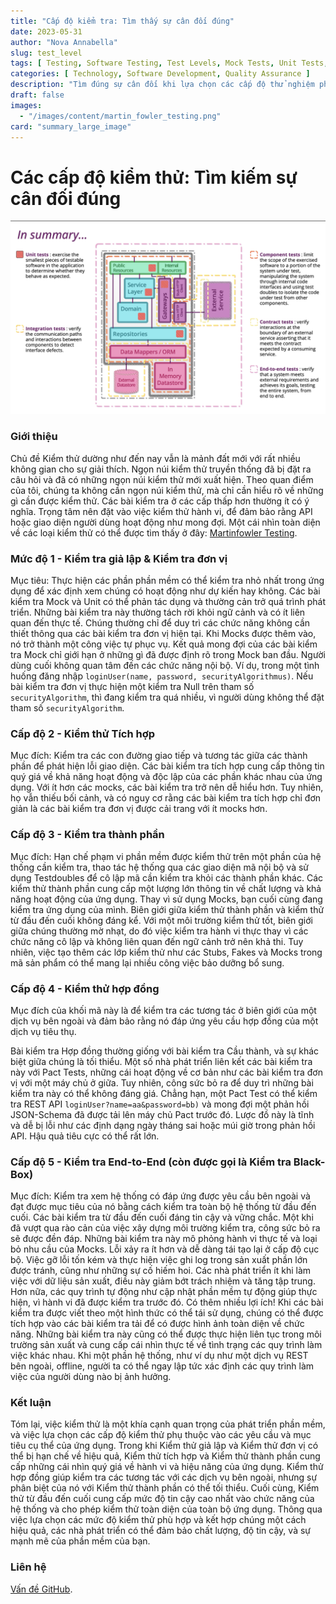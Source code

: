 ```yaml
---
title: "Cấp độ kiểm tra: Tìm thấy sự cân đối đúng"
date: 2023-05-31
author: "Nova Annabella"
slug: test_level
tags: [ Testing, Software Testing, Test Levels, Mock Tests, Unit Tests, Integration Tests, Component Tests, Contract Tests, End-to-End Tests ]
categories: [ Technology, Software Development, Quality Assurance ]
description: "Tìm đúng sự cân đối khi lựa chọn các cấp độ thử nghiệm phù hợp cho việc kiểm thử phần mềm"
draft: false
images:
  - "/images/content/martin_fowler_testing.png"
card: "summary_large_image"
---
```



# Các cấp độ kiểm thử: Tìm kiếm sự cân đối đúng

[![testebenen](/images/content/martin_fowler_testing.png)](https://martinfowler.com/articles/microservice-testing/)

### Giới thiệu

Chủ đề Kiểm thử dường như đến nay vẫn là mảnh đất mới với rất nhiều không gian cho sự giải thích. Ngọn núi kiểm thử truyền thống đã bị đặt ra câu hỏi và đã có những ngọn núi kiểm thử mới xuất hiện. Theo quan điểm của tôi, chúng ta không cần ngọn núi kiểm thử, mà chỉ cần hiểu rõ về những gì cần được kiểm thử. Các bài kiểm tra ở các cấp thấp hơn thường ít có ý nghĩa. Trọng tâm nên đặt vào việc kiểm thử hành vi, để đảm bảo rằng API hoặc giao diện người dùng hoạt động như mong đợi. Một cái nhìn toàn diện về các loại kiểm thử có thể được tìm thấy ở đây: [Martinfowler Testing](https://martinfowler.com/articles/microservice-testing/).

### Mức độ 1 - Kiểm tra giả lập & Kiểm tra đơn vị

Mục tiêu: Thực hiện các phần phần mềm có thể kiểm tra nhỏ nhất trong ứng dụng để xác định xem chúng có hoạt động như dự
kiến hay không. Các bài kiểm tra Mock và Unit có thể phản tác dụng và thường cản trở quá trình phát triển. Những bài
kiểm tra này thường tách rời khỏi ngữ cảnh và có ít liên quan đến thực tế. Chúng thường chỉ để duy trì các chức năng
không cần thiết thông qua các bài kiểm tra đơn vị hiện tại. Khi Mocks được thêm vào, nó trở thành một công việc tự phục
vụ. Kết quả mong đợi của các bài kiểm tra Mock chỉ giới hạn ở những gì đã được định rõ trong Mock ban đầu. Người dùng
cuối không quan tâm đến các chức năng nội bộ. Ví dụ, trong một tình huống đăng nhập `loginUser(name, password,
securityAlgorithmus)`. Nếu bài kiểm tra đơn vị thực hiện một kiểm tra Null trên tham số `securityAlgorithm`, thì đang
kiểm tra quá nhiều, vì người dùng không thể đặt tham số `securityAlgorithm`.

### Cấp độ 2 - Kiểm thử Tích hợp

Mục đích: Kiểm tra các con đường giao tiếp và tương tác giữa các thành phần để phát hiện lỗi giao diện. Các bài kiểm
tra tích hợp cung cấp thông tin quý giá về khả năng hoạt động và độc lập của các phần khác nhau của ứng dụng. Với ít hơn
các mocks, các bài kiểm tra trở nên dễ hiểu hơn. Tuy nhiên, họ vẫn thiếu bối cảnh, và có nguy cơ rằng các bài kiểm tra
tích hợp chỉ đơn giản là các bài kiểm tra đơn vị được cải trang với ít mocks hơn.

### Cấp độ 3 - Kiểm tra thành phần

Mục đích: Hạn chế phạm vi phần mềm được kiểm thử trên một phần của hệ thống cần kiểm tra, thao tác hệ thống qua các giao
diện mã nội bộ và sử dụng Testdoubles để cô lập mã cần kiểm tra khỏi các thành phần khác. Các kiểm thử thành phần cung
cấp một lượng lớn thông tin về chất lượng và khả năng hoạt động của ứng dụng. Thay vì sử dụng Mocks, bạn cuối cùng đang
kiểm tra ứng dụng của mình. Biên giới giữa kiểm thử thành phần và kiểm thử từ đầu đến cuối không đáng kể. Với một môi
trường kiểm thử tốt, biên giới giữa chúng thường mờ nhạt, do đó việc kiểm tra hành vi thực thay vì các chức năng cô lập
và không liên quan đến ngữ cảnh trở nên khả thi. Tuy nhiên, việc tạo thêm các lớp kiểm thử như các Stubs, Fakes và Mocks
trong mã sản phẩm có thể mang lại nhiều công việc bảo dưỡng bổ sung.

### Cấp độ 4 - Kiểm thử hợp đồng

Mục đích của khối mã này là để kiểm tra các tương tác ở biên giới của một dịch vụ bên ngoài và 
đảm bảo rằng nó đáp ứng yêu cầu hợp đồng của một dịch vụ tiêu thụ.

Bài kiểm tra Hợp đồng thường giống với bài kiểm tra Cầu thành, và sự khác biệt giữa chúng là tối thiểu. Một số nhà phát triển 
liên kết các bài kiểm tra này với Pact Tests, những cái hoạt động về cơ bản như các bài kiểm tra đơn vị với một máy chủ ở giữa. Tuy nhiên, 
công sức bỏ ra để duy trì những bài kiểm tra này có thể không đáng giá. Chẳng hạn, một Pact Test có thể kiểm tra 
REST API `loginUser?name=aa&password=bb)` và mong đợi một phản hồi JSON-Schema đã được tải lên máy chủ Pact trước đó. 
Lược đồ này là tĩnh và dễ bị lỗi như các định dạng ngày tháng sai hoặc múi giờ trong 
phản hồi API. Hậu quả tiêu cực có thể rất lớn.


### Cấp độ 5 - Kiểm tra End-to-End (còn được gọi là Kiểm tra Black-Box)

Mục đích: Kiểm tra xem hệ thống có đáp ứng được yêu cầu bên ngoài và đạt được mục tiêu của nó bằng cách kiểm tra toàn bộ
hệ thống từ đầu đến cuối. Các bài kiểm tra từ đầu đến cuối đáng tin cậy và vững chắc. Một khi đã vượt qua rào cản của
việc xây dựng môi trường kiểm tra, công sức bỏ ra sẽ được đền đáp. Những bài kiểm tra này mô phỏng hành vi thực tế và
loại bỏ nhu cầu của Mocks. Lỗi xảy ra ít hơn và dễ dàng tái tạo lại ở cấp độ cục bộ. Việc gỡ lỗi tốn kém và thực hiện
việc ghi log trong sản xuất phần lớn được tránh, cũng như những sự cố hiếm hoi. Các nhà phát triển ít khi làm việc với
dữ liệu sản xuất, điều này giảm bớt trách nhiệm và tăng tập trung. Hơn nữa, các quy trình tự động như cập nhật phần mềm
tự động giúp thực hiện, vì hành vi đã được kiểm tra trước đó. Có thêm nhiều lợi ích! Khi các bài kiểm tra được viết theo
một hình thức có thể tái sử dụng, chúng có thể được tích hợp vào các bài kiểm tra tải để có được hình ảnh toàn diện về
chức năng. Những bài kiểm tra này cũng có thể được thực hiện liên tục trong môi trường sản xuất và cung cấp cái nhìn
thực tế về tình trạng các quy trình làm việc khác nhau. Khi một phần hệ thống, như ví dụ như một dịch vụ REST bên ngoài,
offline, người ta có thể ngay lập tức xác định các quy trình làm việc của người dùng nào bị ảnh hưởng.

### Kết luận

Tóm lại, việc kiểm thử là một khía cạnh quan trọng của phát triển phần mềm, và việc lựa chọn các cấp độ kiểm thử phụ
thuộc vào các yêu cầu và mục tiêu cụ thể của ứng dụng. Trong khi Kiểm thử giả lập và Kiểm thử đơn vị có thể bị hạn chế
về hiệu quả, Kiểm thử tích hợp và Kiểm thử thành phần cung cấp những cái nhìn quý giá về hành vi và hiệu năng của ứng
dụng. Kiểm thử hợp đồng giúp kiểm tra các tương tác với các dịch vụ bên ngoài, nhưng sự phân biệt của nó với Kiểm thử
thành phần có thể tối thiểu. Cuối cùng, Kiểm thử từ đầu đến cuối cung cấp mức độ tin cậy cao nhất vào chức năng của hệ
thống và cho phép kiểm thử toàn diện của toàn bộ ứng dụng. Thông qua việc lựa chọn các mức độ kiểm thử phù hợp và kết
hợp chúng một cách hiệu quả, các nhà phát triển có thể đảm bảo chất lượng, độ tin cậy, và sự mạnh mẽ của phần mềm của
bạn.

### Liên hệ

[Vấn đề GitHub](https://github.com/NovaAnnabella/the_unspoken/issues/new/choose).

